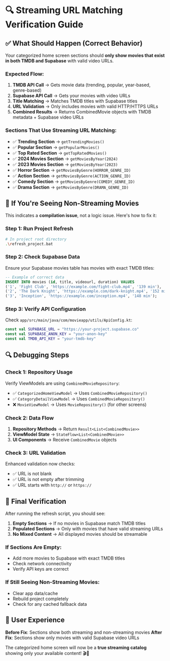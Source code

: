 # 🔍 Streaming URL Matching Verification Guide

## ✅ What Should Happen (Correct Behavior)

Your categorized home screen sections should **only show movies that exist in both TMDB and Supabase** with valid video URLs.

### Expected Flow:
1. **TMDB API Call** → Gets movie data (trending, popular, year-based, genre-based)
2. **Supabase API Call** → Gets your movies with video URLs  
3. **Title Matching** → Matches TMDB titles with Supabase titles
4. **URL Validation** → Only includes movies with valid HTTP/HTTPS URLs
5. **Combined Results** → Returns CombinedMovie objects with TMDB metadata + Supabase video URLs

### Sections That Use Streaming URL Matching:
- ✅ **Trending Section** → `getTrendingMovies()`
- ✅ **Popular Section** → `getPopularMovies()`
- ✅ **Top Rated Section** → `getTopRatedMovies()`
- ✅ **2024 Movies Section** → `getMoviesByYear(2024)`
- ✅ **2023 Movies Section** → `getMoviesByYear(2023)`
- ✅ **Horror Section** → `getMoviesByGenre(HORROR_GENRE_ID)`
- ✅ **Action Section** → `getMoviesByGenre(ACTION_GENRE_ID)`
- ✅ **Comedy Section** → `getMoviesByGenre(COMEDY_GENRE_ID)`
- ✅ **Drama Section** → `getMoviesByGenre(DRAMA_GENRE_ID)`

## 🚨 If You're Seeing Non-Streaming Movies

This indicates a **compilation issue**, not a logic issue. Here's how to fix it:

### Step 1: Run Project Refresh
```bash
# In project root directory
.\refresh_project.bat
```

### Step 2: Check Supabase Data
Ensure your Supabase movies table has movies with exact TMDB titles:
```sql
-- Example of correct data
INSERT INTO movies (id, title, videourl, duration) VALUES
('1', 'Fight Club', 'https://example.com/fight-club.mp4', '139 min'),
('2', 'The Dark Knight', 'https://example.com/dark-knight.mp4', '152 min'),
('3', 'Inception', 'https://example.com/inception.mp4', '148 min');
```

### Step 3: Verify API Configuration
Check `app/src/main/java/com/movieapp/utils/ApiConfig.kt`:
```kotlin
const val SUPABASE_URL = "https://your-project.supabase.co"
const val SUPABASE_ANON_KEY = "your-anon-key"
const val TMDB_API_KEY = "your-tmdb-key"
```

## 🔍 Debugging Steps

### Check 1: Repository Usage
Verify ViewModels are using `CombinedMovieRepository`:
- ✅ `CategorizedHomeViewModel` → Uses `CombinedMovieRepository()`
- ✅ `CategoryDetailViewModel` → Uses `CombinedMovieRepository()`
- ❌ `MovieViewModel` → Uses `MovieRepository()` (for other screens)

### Check 2: Data Flow
1. **Repository Methods** → Return `Result<List<CombinedMovie>>`
2. **ViewModel State** → `StateFlow<List<CombinedMovie>>`
3. **UI Components** → Receive `CombinedMovie` objects

### Check 3: URL Validation
Enhanced validation now checks:
- ✅ URL is not blank
- ✅ URL is not empty after trimming
- ✅ URL starts with `http://` or `https://`

## 🎯 Final Verification

After running the refresh script, you should see:

1. **Empty Sections** → If no movies in Supabase match TMDB titles
2. **Populated Sections** → Only with movies that have valid streaming URLs
3. **No Mixed Content** → All displayed movies should be streamable

### If Sections Are Empty:
- Add more movies to Supabase with exact TMDB titles
- Check network connectivity
- Verify API keys are correct

### If Still Seeing Non-Streaming Movies:
- Clear app data/cache
- Rebuild project completely
- Check for any cached fallback data

## 📱 User Experience

**Before Fix**: Sections show both streaming and non-streaming movies
**After Fix**: Sections show only movies with valid Supabase video URLs

The categorized home screen will now be a **true streaming catalog** showing only your available content! 🎬🍿